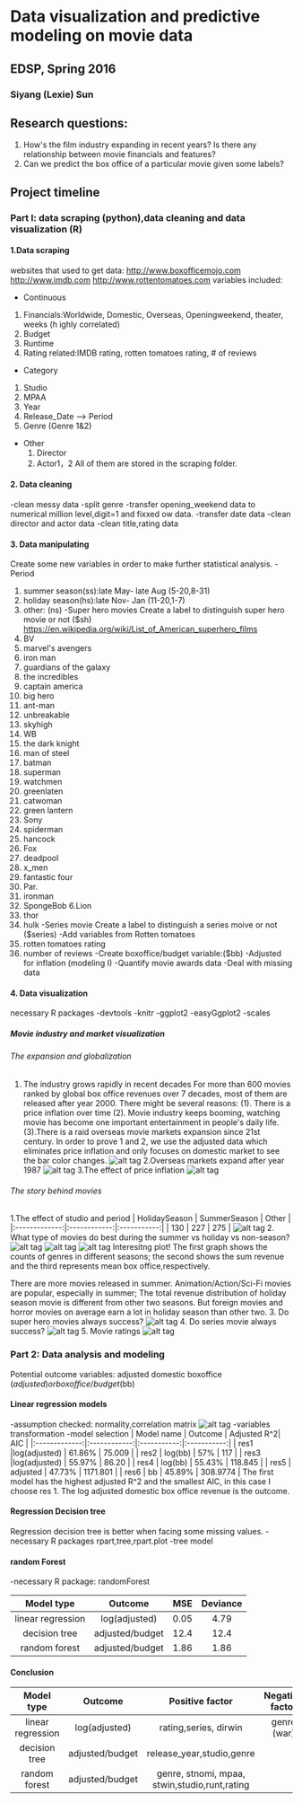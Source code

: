 # Data visualization and predictive modeling on movie data
## EDSP, Spring 2016
### Siyang (Lexie) Sun

## Research questions:
1) How's the film industry expanding in recent years? Is there any relationship between movie financials and features?
2) Can we predict the box office of a particular movie given some labels?

## Project timeline
### Part I: data scraping (python),data cleaning and data visualization (R)
#### 1.Data scraping
websites that used to get data:
http://www.boxofficemojo.com
http://www.imdb.com
http://www.rottentomatoes.com
variables included:
-  Continuous
  1. Financials:Worldwide, Domestic, Overseas, Openingweekend, theater, weeks (h
ighly correlated)
  2. Budget
  3. Runtime
  4. Rating related:IMDB rating, rotten tomatoes rating, # of reviews
-  Category
  1. Studio
  2. MPAA
  3. Year
  4. Release_Date --> Period
  5. Genre (Genre 1&2)
- Other
  1. Director
  2. Actor1，2
All of them are stored in the scraping folder.
#### 2. Data cleaning
-clean messy data
-split genre
-transfer opening_weekend data to numerical million level,digit=1 and fixxed ow data.
-transfer date data
-clean director and actor data
-clean title,rating  data
#### 3. Data manipulating
Create some new variables in order to make further statistical analysis.
-Period
  1. summer season(ss):late May- late Aug (5-20,8-31)
  2. holiday season(hs):late Nov- Jan (11-20,1-7)
  3. other: (ns)
-Super hero movies
Create a label to distinguish super hero movie or not ($sh)
https://en.wikipedia.org/wiki/List_of_American_superhero_films
1. BV
  1. marvel's avengers
  2. iron man
  3. guardians of the galaxy
  4. the incredibles
  5. captain america
  6. big hero
  7. ant-man
  8. unbreakable
  9. skyhigh
2. WB
  1. the dark knight
  2. man of steel
  3. batman
  4. superman
  5. watchmen
  6. greenlaten
  7. catwoman
  8. green lantern
3. Sony
  1. spiderman
  2. hancock
4. Fox
  1. deadpool
  2. x_men
  3. fantastic four
5. Par.
  1. ironman
  2. SpongeBob
6.Lion
  1. thor
  2. hulk
-Series movie
Create a label to distinguish a series moive or not ($series)
-Add variables from Rotten tomatoes
  1. rotten tomatoes rating
  2. number of reviews
-Create boxoffice/budget variable:($bb)
-Adjusted for inflation (modeling I)
-Quantify movie awards data
-Deal with missing data

#### 4. Data visualization
necessary R packages
-devtools
-knitr
-ggplot2
-easyGgplot2
-scales
##### Movie industry and market visualization
###### The expansion and globalization
1. The industry grows rapidly in recent decades
For more than 600 movies ranked by global box office revenues over 7 decades, most of them are released after year 2000. There might be several reasons:
(1). There is a price inflation over time
(2). Movie industry keeps booming, watching movie has become one important entertainment in people's daily life.
(3).There is a raid overseas movie markets expansion since 21st century.
In order to prove 1 and 2, we use the adjusted data which eliminates price inflation and only focuses on domestic market to see the bar color changes.
![alt tag](https://github.com/edsp2016/LexieProject/blob/master/Rproject/pics/year.jpeg)
2.Overseas markets expand after year 1987
![alt tag](https://github.com/edsp2016/LexieProject/blob/master/Rproject/pics/over%20seas%20market.jpeg)
3.The effect of price inflation
![alt tag](https://github.com/edsp2016/LexieProject/blob/master/Rproject/pics/inflation.jpeg)
###### The story behind movies
1.The effect of studio and period
| HolidaySeason | SummerSeason |    Other    |
|:-------------:|:------------:|:-----------:|
|      130      |     227      |     275     |
![alt tag](https://github.com/edsp2016/LexieProject/blob/master/Rproject/pics/studio.jpeg)
2. What type of movies do best during the summer vs holiday vs non-season?
![alt tag](https://github.com/edsp2016/LexieProject/blob/master/Rproject/pics/genre_season.jpeg)
![alt tag](https://github.com/edsp2016/LexieProject/blob/master/Rproject/pics/sum_genre_season.jpeg)
![alt tag](https://github.com/edsp2016/LexieProject/blob/master/Rproject/pics/avg_genre_season.jpeg)
Interesitng plot!
The first graph shows the counts of genres in different seasons;
the second shows the sum revenue and the third represents mean box office,respectively.

There are more movies released in summer.
Animation/Action/Sci-Fi movies are popular, especially in summer;
The total revenue distribution of holiday season movie is different from other two seasons.
But foreign movies and horror movies on average earn a lot in holiday season than other two.
3. Do super hero movies always success?
![alt tag](https://github.com/edsp2016/LexieProject/blob/master/Rproject/pics/superhero.jpeg)
4. Do series movie always success?
![alt tag](https://github.com/edsp2016/LexieProject/blob/master/Rproject/pics/series.jpeg)
5. Movie ratings
![alt tag](https://github.com/edsp2016/LexieProject/blob/master/Rproject/pics/ratings.jpeg)
### Part 2: Data analysis and modeling
Potential outcome variables: adjusted domestic boxoffice ($adjusted)
or boxoffice/budget ($bb)
#### Linear regression models
-assumption checked: normality,correlation matrix
![alt tag](https://github.com/edsp2016/LexieProject/blob/master/Rproject/pics/correlation.jpeg)
-variables transformation
-model selection
| Model name    |    Outcome   | Adjusted R^2|     AIC     |
|:-------------:|:------------:|:-----------:|:-----------:|
|      res1     |log(adjusted) |     61.86%  |   75.009    |
|      res2     |   log(bb)    |       57%   |     117     |
|      res3     |log(adjusted) |     55.97%  |    86.20    |
|      res4     |   log(bb)    |     55.43%  |   118.845   |
|      res5     |   adjusted   |     47.73%  |  1171.801   |
|      res6     |      bb      |     45.89%  |  308.9774   |
The first model has the highest adjusted R^2 and the smallest AIC, in this case I choose res 1.
The log adjusted domestic box office revenue is the outcome.

#### Regression Decision tree
Regression decision tree is better when facing some missing values.
-necessary R packages
rpart,tree,rpart.plot
-tree model
#### random Forest
-necessary R package: randomForest

|   Model type    |     Outcome    |      MSE      |    Deviance   |
|:---------------:|:--------------:|:-------------:|:-------------:|
|linear regression|  log(adjusted) |      0.05     |      4.79     |
| decision tree   |adjusted/budget |      12.4     |      12.4     |
| random forest   |adjusted/budget |      1.86     |      1.86     |
#### Conclusion
|   Model type    |     Outcome    |    Positive factor    |    Negative factor    |
|:---------------:|:--------------:|:---------------------:|:---------------------:|
|linear regression|  log(adjusted) | rating,series, dirwin |      genre (war)      |
| decision tree   |adjusted/budget |         release_year,studio,genre             |
| random forest   |adjusted/budget | genre, stnomi, mpaa, stwin,studio,runt,rating




